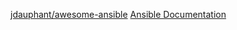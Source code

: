 [jdauphant/awesome-ansible](https://github.com/jdauphant/awesome-ansible)
[Ansible Documentation](https://docs.ansible.com/)
